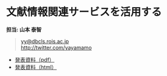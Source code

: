 # 文献情報関連サービスを活用する

**担当: 山本 泰智**  
> yy@dbcls.rois.ac.jp  
> http://twitter.com/yayamamo

* [発表資料（pdf）](https://github.com/AJACS-training/AJACS60/blob/master/yamamoto/AJACS60_PubMed_Allie_inMeXes_Colil09.pdf)
* [発表資料（html）](https://yayamamo.github.io/AJACS60y/AJACS60_PubMed_Allie_inMeXes_Colil09/)
